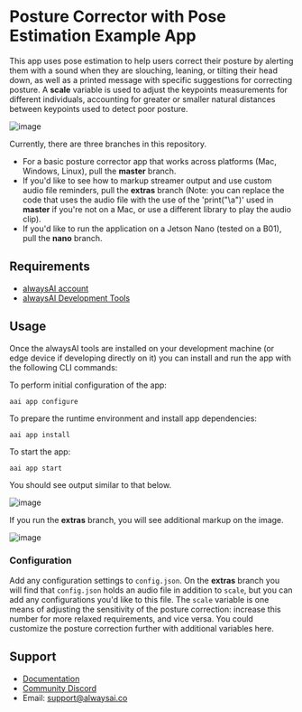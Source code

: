 # Posture Corrector with Pose Estimation Example App
This app uses pose estimation to help users correct their posture by alerting them with a sound when they are slouching, leaning, or tilting their head down, as well as a printed message with specific suggestions for correcting posture. A **scale** variable is used to adjust the keypoints measurements for different individuals, accounting for greater or smaller natural distances between keypoints used to detect poor posture.

![image](slump_comparison.png)

Currently, there are three branches in this repository.
* For a basic posture corrector app that works across platforms (Mac, Windows, Linux), pull the **master** branch.
* If you'd like to see how to markup streamer output and use custom audio file reminders, pull the **extras** branch (Note: you can replace the code that uses the audio file with the use of the 'print("\a")' used in **master** if you're not on a Mac, or use a different library to play the audio clip).
* If you'd like to run the application on a Jetson Nano (tested on a B01), pull the **nano** branch.

## Requirements
* [alwaysAI account](https://alwaysai.co/auth?register=true)
* [alwaysAI Development Tools](https://alwaysai.co/docs/get_started/development_computer_setup.html)

## Usage
Once the alwaysAI tools are installed on your development machine (or edge device if developing directly on it) you can install and run the app with the following CLI commands:

To perform initial configuration of the app:
```
aai app configure
```

To prepare the runtime environment and install app dependencies:
```
aai app install
```

To start the app:
```
aai app start
```

You should see output similar to that below.

![image](slump.png)

If you run the **extras** branch, you will see additional markup on the image.

![image](extra_lean.png)

### Configuration
Add any configuration settings to ```config.json```. On the **extras** branch you will find that ```config.json``` holds an audio file in addition to ```scale```, but you can add any configurations you'd like to this file. The ```scale``` variable is one means of adjusting the sensitivity of the posture correction: increase this number for more relaxed requirements, and vice versa. You could customize the posture correction further with additional variables here.

## Support
* [Documentation](https://alwaysai.co/docs/)
* [Community Discord](https://discord.gg/z3t9pea)
* Email: support@alwaysai.co
